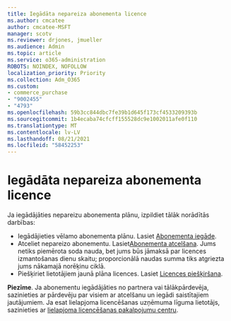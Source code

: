 ```yaml
---
title: Iegādāta nepareiza abonementa licence
ms.author: cmcatee
author: cmcatee-MSFT
manager: scotv
ms.reviewer: drjones, jmueller
ms.audience: Admin
ms.topic: article
ms.service: o365-administration
ROBOTS: NOINDEX, NOFOLLOW
localization_priority: Priority
ms.collection: Adm_O365
ms.custom:
- commerce_purchase
- "9002455"
- "4793"
ms.openlocfilehash: 59b3cc844dbc7fe39b1d645f173cf4533209393b
ms.sourcegitcommit: 1b4ecaba74cfcff155528dc9e1002011afe0f110
ms.translationtype: MT
ms.contentlocale: lv-LV
ms.lasthandoff: 08/21/2021
ms.locfileid: "58452253"
---
```

# <a name="purchased-wrong-subscription-license"></a>Iegādāta nepareiza abonementa licence

Ja iegādājāties nepareizu abonementa plānu, izpildiet tālāk norādītās darbības:

- Iegādājieties vēlamo abonementa plānu. Lasiet [Abonementa iegāde](https://docs.microsoft.com/alchemyinsights/buy-a-subscription-to-office-365-for-business).
- Atceliet nepareizo abonementu. Lasiet[Abonementa atcelšana](https://docs.microsoft.com/alchemyinsights/canceling-your-office-365-subscription).
Jums netiks piemērota soda nauda, bet jums būs jāmaksā par licences izmantošanas dienu skaitu; proporcionālā naudas summa tiks atgriezta jums nākamajā norēķinu ciklā.
- Piešķiriet lietotājiem jaunā plāna licences. Lasiet [Licences piešķiršana](https://docs.microsoft.com/alchemyinsights/how-to-assign-a-license-to-a-user).

**Piezīme**. Ja abonementu iegādājāties no partnera vai tālākpārdevēja, sazinieties ar pārdevēju par visiem ar atcelšanu un iegādi saistītajiem jautājumiem. Ja esat lielapjoma licencēšanas uzņēmuma līguma lietotājs, sazinieties ar [lielapjoma licencēšanas pakalpojumu centru](https://support.microsoft.com/help/4471406/how-to-contact-the-microsoft-volume-licensing-service-center).
